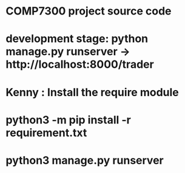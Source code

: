 # COMP7300 project source code
# development stage: python manage.py runserver -> http://localhost:8000/trader
# Kenny : Install the require module
# python3 -m pip install -r requirement.txt       
# python3 manage.py runserver
